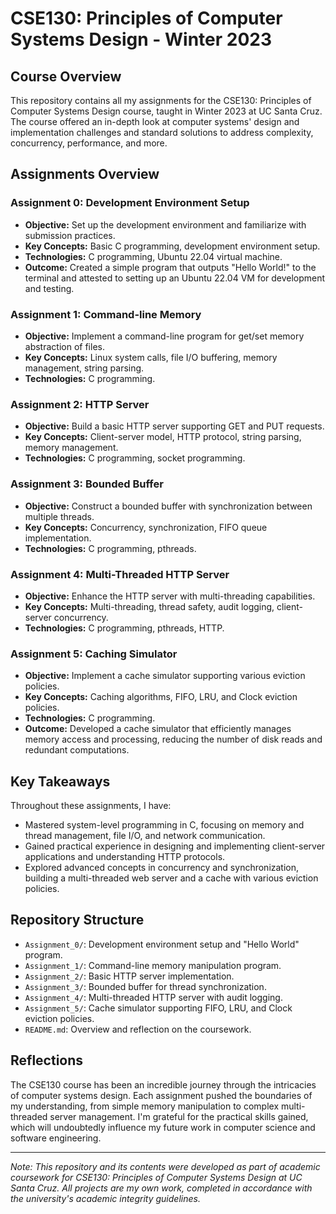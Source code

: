 # CSE130: Principles of Computer Systems Design - Winter 2023

## Course Overview

This repository contains all my assignments for the CSE130: Principles of Computer Systems Design course, taught in Winter 2023 at UC Santa Cruz. The course offered an in-depth look at computer systems' design and implementation challenges and standard solutions to address complexity, concurrency, performance, and more.

## Assignments Overview

### Assignment 0: Development Environment Setup
- **Objective:** Set up the development environment and familiarize with submission practices.
- **Key Concepts:** Basic C programming, development environment setup.
- **Technologies:** C programming, Ubuntu 22.04 virtual machine.
- **Outcome:** Created a simple program that outputs "Hello World!" to the terminal and attested to setting up an Ubuntu 22.04 VM for development and testing.

### Assignment 1: Command-line Memory
- **Objective:** Implement a command-line program for get/set memory abstraction of files.
- **Key Concepts:** Linux system calls, file I/O buffering, memory management, string parsing.
- **Technologies:** C programming.

### Assignment 2: HTTP Server
- **Objective:** Build a basic HTTP server supporting GET and PUT requests.
- **Key Concepts:** Client-server model, HTTP protocol, string parsing, memory management.
- **Technologies:** C programming, socket programming.

### Assignment 3: Bounded Buffer
- **Objective:** Construct a bounded buffer with synchronization between multiple threads.
- **Key Concepts:** Concurrency, synchronization, FIFO queue implementation.
- **Technologies:** C programming, pthreads.

### Assignment 4: Multi-Threaded HTTP Server
- **Objective:** Enhance the HTTP server with multi-threading capabilities.
- **Key Concepts:** Multi-threading, thread safety, audit logging, client-server concurrency.
- **Technologies:** C programming, pthreads, HTTP.

### Assignment 5: Caching Simulator
- **Objective:** Implement a cache simulator supporting various eviction policies.
- **Key Concepts:** Caching algorithms, FIFO, LRU, and Clock eviction policies.
- **Technologies:** C programming.
- **Outcome:** Developed a cache simulator that efficiently manages memory access and processing, reducing the number of disk reads and redundant computations.

## Key Takeaways

Throughout these assignments, I have:
- Mastered system-level programming in C, focusing on memory and thread management, file I/O, and network communication.
- Gained practical experience in designing and implementing client-server applications and understanding HTTP protocols.
- Explored advanced concepts in concurrency and synchronization, building a multi-threaded web server and a cache with various eviction policies.

## Repository Structure

- `Assignment_0/`: Development environment setup and "Hello World" program.
- `Assignment_1/`: Command-line memory manipulation program.
- `Assignment_2/`: Basic HTTP server implementation.
- `Assignment_3/`: Bounded buffer for thread synchronization.
- `Assignment_4/`: Multi-threaded HTTP server with audit logging.
- `Assignment_5/`: Cache simulator supporting FIFO, LRU, and Clock eviction policies.
- `README.md`: Overview and reflection on the coursework.

## Reflections

The CSE130 course has been an incredible journey through the intricacies of computer systems design. Each assignment pushed the boundaries of my understanding, from simple memory manipulation to complex multi-threaded server management. I'm grateful for the practical skills gained, which will undoubtedly influence my future work in computer science and software engineering.

---

*Note: This repository and its contents were developed as part of academic coursework for CSE130: Principles of Computer Systems Design at UC Santa Cruz. All projects are my own work, completed in accordance with the university's academic integrity guidelines.*
